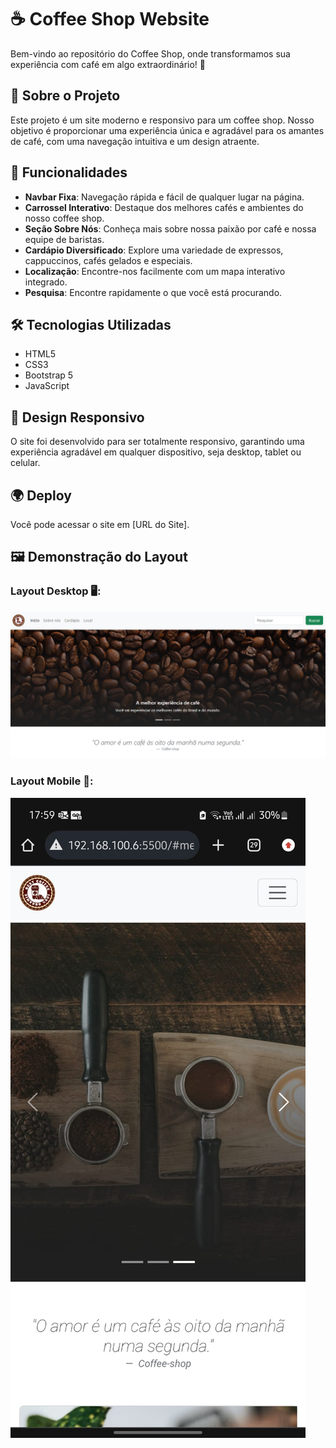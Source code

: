 # ☕ Coffee Shop Website

Bem-vindo ao repositório do Coffee Shop, onde transformamos sua experiência com café em algo extraordinário! 🌟

## 📖 Sobre o Projeto

Este projeto é um site moderno e responsivo para um coffee shop. Nosso objetivo é proporcionar uma experiência única e agradável para os amantes de café, com uma navegação intuitiva e um design atraente.

## 🚀 Funcionalidades

- **Navbar Fixa**: Navegação rápida e fácil de qualquer lugar na página.
- **Carrossel Interativo**: Destaque dos melhores cafés e ambientes do nosso coffee shop.
- **Seção Sobre Nós**: Conheça mais sobre nossa paixão por café e nossa equipe de baristas.
- **Cardápio Diversificado**: Explore uma variedade de expressos, cappuccinos, cafés gelados e especiais.
- **Localização**: Encontre-nos facilmente com um mapa interativo integrado.
- **Pesquisa**: Encontre rapidamente o que você está procurando.

## 🛠️ Tecnologias Utilizadas

- HTML5
- CSS3
- Bootstrap 5
- JavaScript

## 🎨 Design Responsivo

O site foi desenvolvido para ser totalmente responsivo, garantindo uma experiência agradável em qualquer dispositivo, seja desktop, tablet ou celular.

## 🌍 Deploy

Você pode acessar o site em [URL do Site].

## 🖼️ Demonstração do Layout

### Layout Desktop 🖥️:
![Layout Desktop](./assets/images/layout-desktop-coffee-shop.png)

### Layout Mobile 📱:
![Layout Mobile](./assets/images/layout-mobile-coffee-shop.jpeg)
